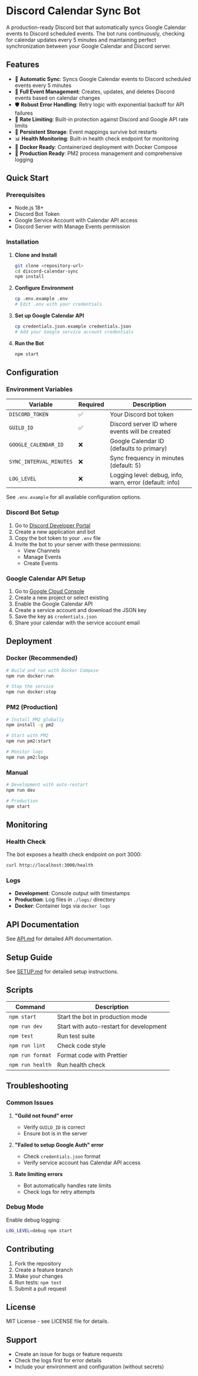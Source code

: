 # Discord Calendar Sync Bot

A production-ready Discord bot that automatically syncs Google Calendar events to Discord scheduled events. The bot runs continuously, checking for calendar updates every 5 minutes and maintaining perfect synchronization between your Google Calendar and Discord server.

## Features

- 🔄 **Automatic Sync**: Syncs Google Calendar events to Discord scheduled events every 5 minutes
- 📅 **Full Event Management**: Creates, updates, and deletes Discord events based on calendar changes
- 🛡️ **Robust Error Handling**: Retry logic with exponential backoff for API failures
- 🚦 **Rate Limiting**: Built-in protection against Discord and Google API rate limits
- 💾 **Persistent Storage**: Event mappings survive bot restarts
- 📊 **Health Monitoring**: Built-in health check endpoint for monitoring
- 🐳 **Docker Ready**: Containerized deployment with Docker Compose
- 🔧 **Production Ready**: PM2 process management and comprehensive logging

## Quick Start

### Prerequisites

- Node.js 18+
- Discord Bot Token
- Google Service Account with Calendar API access
- Discord Server with Manage Events permission

### Installation

1. **Clone and Install**
   ```bash
   git clone <repository-url>
   cd discord-calendar-sync
   npm install
   ```

2. **Configure Environment**
   ```bash
   cp .env.example .env
   # Edit .env with your credentials
   ```

3. **Set up Google Calendar API**
   ```bash
   cp credentials.json.example credentials.json
   # Add your Google service account credentials
   ```

4. **Run the Bot**
   ```bash
   npm start
   ```

## Configuration

### Environment Variables

| Variable | Required | Description |
|----------|----------|-------------|
| `DISCORD_TOKEN` | ✅ | Your Discord bot token |
| `GUILD_ID` | ✅ | Discord server ID where events will be created |
| `GOOGLE_CALENDAR_ID` | ❌ | Google Calendar ID (defaults to primary) |
| `SYNC_INTERVAL_MINUTES` | ❌ | Sync frequency in minutes (default: 5) |
| `LOG_LEVEL` | ❌ | Logging level: debug, info, warn, error (default: info) |

See `.env.example` for all available configuration options.

### Discord Bot Setup

1. Go to [Discord Developer Portal](https://discord.com/developers/applications)
2. Create a new application and bot
3. Copy the bot token to your `.env` file
4. Invite the bot to your server with these permissions:
   - View Channels
   - Manage Events
   - Create Events

### Google Calendar API Setup

1. Go to [Google Cloud Console](https://console.cloud.google.com/)
2. Create a new project or select existing
3. Enable the Google Calendar API
4. Create a service account and download the JSON key
5. Save the key as `credentials.json`
6. Share your calendar with the service account email

## Deployment

### Docker (Recommended)

```bash
# Build and run with Docker Compose
npm run docker:run

# Stop the service
npm run docker:stop
```

### PM2 (Production)

```bash
# Install PM2 globally
npm install -g pm2

# Start with PM2
npm run pm2:start

# Monitor logs
npm run pm2:logs
```

### Manual

```bash
# Development with auto-restart
npm run dev

# Production
npm start
```

## Monitoring

### Health Check

The bot exposes a health check endpoint on port 3000:

```bash
curl http://localhost:3000/health
```

### Logs

- **Development**: Console output with timestamps
- **Production**: Log files in `./logs/` directory
- **Docker**: Container logs via `docker logs`

## API Documentation

See [API.md](./API.md) for detailed API documentation.

## Setup Guide

See [SETUP.md](./SETUP.md) for detailed setup instructions.

## Scripts

| Command | Description |
|---------|-------------|
| `npm start` | Start the bot in production mode |
| `npm run dev` | Start with auto-restart for development |
| `npm test` | Run test suite |
| `npm run lint` | Check code style |
| `npm run format` | Format code with Prettier |
| `npm run health` | Run health check |

## Troubleshooting

### Common Issues

1. **"Guild not found" error**
   - Verify `GUILD_ID` is correct
   - Ensure bot is in the server

2. **"Failed to setup Google Auth" error**
   - Check `credentials.json` format
   - Verify service account has Calendar API access

3. **Rate limiting errors**
   - Bot automatically handles rate limits
   - Check logs for retry attempts

### Debug Mode

Enable debug logging:

```bash
LOG_LEVEL=debug npm start
```

## Contributing

1. Fork the repository
2. Create a feature branch
3. Make your changes
4. Run tests: `npm test`
5. Submit a pull request

## License

MIT License - see LICENSE file for details.

## Support

- Create an issue for bugs or feature requests
- Check the logs first for error details
- Include your environment and configuration (without secrets)